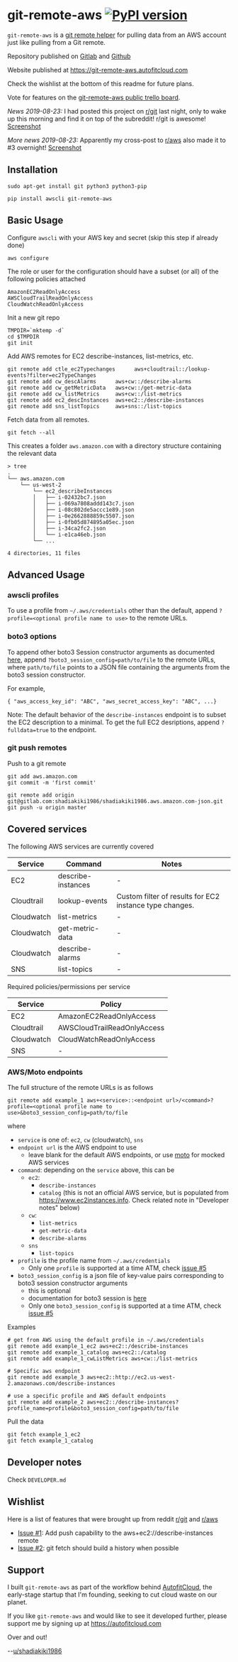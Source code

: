 # git-remote-aws [![PyPI version](https://badge.fury.io/py/git-remote-aws.svg)](https://badge.fury.io/py/git-remote-aws)

`git-remote-aws` is a [git remote helper](https://git-scm.com/docs/git-remote-helpers) for pulling data from an AWS account just like pulling from a Git remote.

Repository published on [Gitlab](https://gitlab.com/autofitcloud/git-remote-aws) and [Github](https://github.com/autofitcloud/git-remote-aws)

Website published at https://git-remote-aws.autofitcloud.com

Check the wishlist at the bottom of this readme for future plans.

Vote for features on the [git-remote-aws public trello board](https://trello.com/b/szNMyNYJ/git-remote-aws).


<i>News 2019-08-23:</i>
I had posted this project on [r/git](https://www.reddit.com/r/git/comments/ctxcq8/gitremoteaws_aws_accounts_as_git_remotes/) last night,
only to wake up this morning and find it on top of the subreddit!
r/git is awesome!
[Screenshot](https://imgur.com/gallery/4PB2BeY)

<i>More news 2019-08-23:</i>
Apparently my cross-post to [r/aws](https://www.reddit.com/r/aws/comments/cu2llv/gitremoteaws_aws_accounts_as_git_remotes/) also made it to #3 overnight! [Screenshot](https://imgur.com/gallery/ndtJ4wc)


## Installation

```
sudo apt-get install git python3 python3-pip

pip install awscli git-remote-aws
```

## Basic Usage

Configure `awscli` with your AWS key and secret (skip this step if already done)

```
aws configure
```

The role or user for the configuration should have a subset (or all) of the following policies attached

```
AmazonEC2ReadOnlyAccess
AWSCloudTrailReadOnlyAccess
CloudWatchReadOnlyAccess
```

Init a new git repo

```
TMPDIR=`mktemp -d`
cd $TMPDIR
git init
```

Add AWS remotes for EC2 describe-instances, list-metrics, etc.

```
git remote add ctle_ec2Typechanges      aws+cloudtrail::/lookup-events?filter=ec2TypeChanges
git remote add cw_descAlarms      aws+cw::/describe-alarms
git remote add cw_getMetricData   aws+cw::/get-metric-data
git remote add cw_listMetrics     aws+cw::/list-metrics
git remote add ec2_descInstances  aws+ec2::/describe-instances
git remote add sns_listTopics     aws+sns::/list-topics
```

Fetch data from all remotes.

```
git fetch --all
```

This creates a folder `aws.amazon.com` with a directory structure containing the relevant data

```
> tree
.
└── aws.amazon.com
    └── us-west-2
        └── ec2_describeInstances
        │   ├── i-02432bc7.json
        │   ├── i-069a7808addd143c7.json
        │   ├── i-08c802de5accc1e89.json
        │   ├── i-0e2662888859c5507.json
        │   ├── i-0fb05d874895a05ec.json
        │   ├── i-34ca2fc2.json
        │   └── i-e1ca46eb.json
        └── ...

4 directories, 11 files
```


## Advanced Usage

### awscli profiles

To use a profile from `~/.aws/credentials` other than the default,
append `?profile=<optional profile name to use>` to the remote URLs.


### boto3 options

To append other boto3 Session constructor arguments as documented
[here](https://boto3.amazonaws.com/v1/documentation/api/latest/reference/core/session.html),
append `?boto3_session_config=path/to/file` to the remote URLs,
where `path/to/file` points to a JSON file containing the arguments from the boto3 session constructor.

For example,

```
{ "aws_access_key_id": "ABC", "aws_secret_access_key": "ABC", ...}
```


Note: The default behavior of the `describe-instances` endpoint is to subset the EC2 description to a minimal.
To get the full EC2 desriptions, append `?fulldata=true` to the endpoint.


### git push remotes

Push to a git remote

```
git add aws.amazon.com
git commit -m 'first commit'

git remote add origin git@gitlab.com:shadiakiki1986/shadiakiki1986.aws.amazon.com-json.git
git push -u origin master
```


## Covered services

The following AWS services are currently covered

Service    | Command | Notes
--------|------|------
EC2     | describe-instances | -
Cloudtrail | lookup-events | Custom filter of results for EC2 instance type changes.
Cloudwatch   | list-metrics | -
Cloudwatch   | get-metric-data | -
Cloudwatch   | describe-alarms | -
SNS | list-topics | -


Required policies/permissions per service

Service    | Policy
--------|------
EC2     | AmazonEC2ReadOnlyAccess
Cloudtrail | AWSCloudTrailReadOnlyAccess
Cloudwatch | CloudWatchReadOnlyAccess
SNS | -


### AWS/Moto endpoints

The full structure of the remote URLs is as follows

```
git remote add example_1 aws+<service>::<endpoint url>/<command>?profile=<optional profile name to use>&boto3_session_config=path/to/file
```

where

- `service` is one of: `ec2`, `cw` (cloudwatch), `sns`
- `endpoint url` is the AWS endpoint to use
    - leave blank for the default AWS endpoints, or use [moto](http://docs.getmoto.org/en/latest/) for mocked AWS services
- `command`: depending on the `service` above, this can be
    - `ec2`:
        - `describe-instances`
        - `catalog` (this is not an official AWS service, but is populated from https://www.ec2instances.info. Check related note in "Developer notes" below)
    - `cw`:
        - `list-metrics`
        - `get-metric-data`
        - `describe-alarms`
    - `sns`
        - `list-topics`
- `profile` is the profile name from `~/.aws/credentials`
    - Only one `profile` is supported at a time ATM, check [issue #5](https://gitlab.com/autofitcloud/git-remote-aws/issues/5)
- `boto3_session_config` is a json file of key-value pairs corresponding to boto3 session constructor arguments
    - this is optional
    - documentation for boto3 session is [here](https://boto3.amazonaws.com/v1/documentation/api/latest/reference/core/session.html)
    - Only one `boto3_session_config` is supported at a time ATM, check [issue #5](https://gitlab.com/autofitcloud/git-remote-aws/issues/5)


Examples

```
# get from AWS using the default profile in ~/.aws/credentials
git remote add example_1_ec2 aws+ec2::/describe-instances
git remote add example_1_catalog aws+ec2::/catalog
git remote add example_1_cwListMetrics aws+cw::/list-metrics

# Specific aws endpoint
git remote add example_3 aws+ec2::http://ec2.us-west-2.amazonaws.com/describe-instances

# use a specific profile and AWS default endpoints
git remote add example_2 aws+ec2::/describe-instances?profile_name=profile&boto3_session_config=path/to/file
```

Pull the data

```
git fetch example_1_ec2
git fetch example_1_catalog
```


## Developer notes

Check `DEVELOPER.md`


## Wishlist

Here is a list of features that were brought up from reddit [r/git](https://www.reddit.com/r/git/comments/ctxcq8/gitremoteaws_aws_accounts_as_git_remotes/exsu7bs/?context=3) and [r/aws](https://www.reddit.com/r/aws/comments/cu2llv/gitremoteaws_aws_accounts_as_git_remotes/)

- [Issue #1](https://github.com/autofitcloud/git-remote-aws/issues/1): Add push capability to the aws+ec2://describe-instances remote
- [Issue #2](https://github.com/autofitcloud/git-remote-aws/issues/2): git fetch should build a history when possible


## Support

I built `git-remote-aws` as part of the workflow behind [AutofitCloud](https://autofitcloud.com), the early-stage startup that I'm founding, seeking to cut cloud waste on our planet.

If you like `git-remote-aws` and would like to see it developed further,
please support me by signing up at https://autofitcloud.com

Over and out!

--[u/shadiakiki1986](https://www.reddit.com/user/shadiakiki1986)

